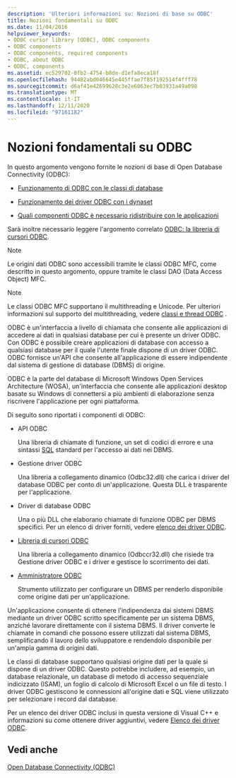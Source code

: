 ```yaml
---
description: 'Ulteriori informazioni su: Nozioni di base su ODBC'
title: Nozioni fondamentali su ODBC
ms.date: 11/04/2016
helpviewer_keywords:
- ODBC cursor library [ODBC], ODBC components
- ODBC components
- ODBC components, required components
- ODBC, about ODBC
- ODBC, components
ms.assetid: ec529702-0fb2-4754-b8de-d1efa8eca18f
ms.openlocfilehash: 94482abd046645e445ffae7f85f192514f4fff78
ms.sourcegitcommit: d6af41e42699628c3e2e6063ec7b03931a49a098
ms.translationtype: MT
ms.contentlocale: it-IT
ms.lasthandoff: 12/11/2020
ms.locfileid: "97161182"
---
```

# <a name="odbc-basics"></a>Nozioni fondamentali su ODBC

In questo argomento vengono fornite le nozioni di base di Open Database Connectivity (ODBC):

- [Funzionamento di ODBC con le classi di database](../../data/odbc/odbc-and-the-database-classes.md)

- [Funzionamento dei driver ODBC con i dynaset](../../data/odbc/odbc-driver-requirements-for-dynasets.md)

- [Quali componenti ODBC è necessario ridistribuire con le applicazioni](../../data/odbc/redistributing-odbc-components-to-your-customers.md)

Sarà inoltre necessario leggere l'argomento correlato [ODBC: la libreria di cursori ODBC](../../data/odbc/odbc-the-odbc-cursor-library.md).

> [!NOTE]
> Le origini dati ODBC sono accessibili tramite le classi ODBC MFC, come descritto in questo argomento, oppure tramite le classi DAO (Data Access Object) MFC.

> [!NOTE]
> Le classi ODBC MFC supportano il multithreading e Unicode. Per ulteriori informazioni sul supporto del multithreading, vedere [classi e thread ODBC](../../data/odbc/odbc-classes-and-threads.md) .

ODBC è un'interfaccia a livello di chiamata che consente alle applicazioni di accedere ai dati in qualsiasi database per cui è presente un driver ODBC. Con ODBC è possibile creare applicazioni di database con accesso a qualsiasi database per il quale l'utente finale dispone di un driver ODBC. ODBC fornisce un'API che consente all'applicazione di essere indipendente dal sistema di gestione di database (DBMS) di origine.

ODBC è la parte del database di Microsoft Windows Open Services Architecture (WOSA), un'interfaccia che consente alle applicazioni desktop basate su Windows di connettersi a più ambienti di elaborazione senza riscrivere l'applicazione per ogni piattaforma.

Di seguito sono riportati i componenti di ODBC:

- API ODBC

   Una libreria di chiamate di funzione, un set di codici di errore e una sintassi [SQL](../../data/odbc/sql.md) standard per l'accesso ai dati nei DBMS.

- Gestione driver ODBC

   Una libreria a collegamento dinamico (Odbc32.dll) che carica i driver del database ODBC per conto di un'applicazione. Questa DLL è trasparente per l'applicazione.

- Driver di database ODBC

   Una o più DLL che elaborano chiamate di funzione ODBC per DBMS specifici. Per un elenco di driver forniti, vedere [elenco dei driver ODBC](../../data/odbc/odbc-driver-list.md).

- [Libreria di cursori ODBC](../../data/odbc/odbc-the-odbc-cursor-library.md)

   Una libreria a collegamento dinamico (Odbccr32.dll) che risiede tra Gestione driver ODBC e i driver e gestisce lo scorrimento dei dati.

- [Amministratore ODBC](../../data/odbc/odbc-administrator.md)

   Strumento utilizzato per configurare un DBMS per renderlo disponibile come origine dati per un'applicazione.

Un'applicazione consente di ottenere l'indipendenza dai sistemi DBMS mediante un driver ODBC scritto specificamente per un sistema DBMS, anziché lavorare direttamente con il sistema DBMS. Il driver converte le chiamate in comandi che possono essere utilizzati dal sistema DBMS, semplificando il lavoro dello sviluppatore e rendendolo disponibile per un'ampia gamma di origini dati.

Le classi di database supportano qualsiasi origine dati per la quale si dispone di un driver ODBC. Questo potrebbe includere, ad esempio, un database relazionale, un database di metodo di accesso sequenziale indicizzato (ISAM), un foglio di calcolo di Microsoft Excel o un file di testo. I driver ODBC gestiscono le connessioni all'origine dati e SQL viene utilizzato per selezionare i record dal database.

Per un elenco dei driver ODBC inclusi in questa versione di Visual C++ e informazioni su come ottenere driver aggiuntivi, vedere [Elenco dei driver ODBC](../../data/odbc/odbc-driver-list.md).

## <a name="see-also"></a>Vedi anche

[Open Database Connectivity (ODBC)](../../data/odbc/open-database-connectivity-odbc.md)
